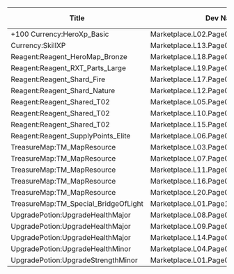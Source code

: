 | Title | Dev Name | Quantity | Currency | Currency Sub Type | Price |
| ----- | -------- | -------- | -------- | ----------------- | ----- |
| +100 Currency:HeroXp_Basic | Marketplace.L02.Page01.XP.01 | 100000 | GameItem | Currency:Gold | 200 |
| Currency:SkillXP | Marketplace.L13.Page01.MapsMisc.03 | 2 | GameItem | Currency:Gold | 10000 |
| Reagent:Reagent_HeroMap_Bronze | Marketplace.L18.Page01.Hero.01 | 1 | GameItem | Currency:Gold | 300000 |
| Reagent:Reagent_RXT_Parts_Large | Marketplace.L19.Page01.Misc.05 | 1 | GameItem | Currency:Gold | 10000000 |
| Reagent:Reagent_Shard_Fire | Marketplace.L17.Page01.Shard.02 | 1 | MtxCurrency |  | 200 |
| Reagent:Reagent_Shard_Nature | Marketplace.L12.Page01.Reagent.09 | 2 | MtxCurrency |  | 200 |
| Reagent:Reagent_Shared_T02 | Marketplace.L05.Page01.PowerSource.01 | 10 | GameItem | Currency:Gold | 2500 |
| Reagent:Reagent_Shared_T02 | Marketplace.L10.Page01.PowerSource.04 | 15 | GameItem | Currency:Gold | 2500 |
| Reagent:Reagent_Shared_T02 | Marketplace.L15.Page01.PowerSource.07 | 20 | GameItem | Currency:Gold | 2500 |
| Reagent:Reagent_SupplyPoints_Elite | Marketplace.L06.Page01.Token.07 | 2 | GameItem | Currency:Gold | 100000 |
| TreasureMap:TM_MapResource | Marketplace.L03.Page01.MapFragments.01 | 3 | GameItem | Currency:Gold | 20000 |
| TreasureMap:TM_MapResource | Marketplace.L07.Page01.MapFragments.05 | 7 | MtxCurrency |  | 10 |
| TreasureMap:TM_MapResource | Marketplace.L11.Page01.TreasureMap.01 | 7 | GameItem | Currency:Gold | 20000 |
| TreasureMap:TM_MapResource | Marketplace.L16.Page01.TreasureMap.04 | 10 | GameItem | Currency:Gold | 20000 |
| TreasureMap:TM_MapResource | Marketplace.L20.Page01.Free.57 | 3 | GameItem | Currency:Gold | 0 |
| TreasureMap:TM_Special_BridgeOfLight | Marketplace.L01.Page1.VIP5.FreeBonus.06 | 1 | GameItem | Currency:Gold | 0 |
| UpgradePotion:UpgradeHealthMajor | Marketplace.L08.Page01.Free.22 | 3 | GameItem | Currency:Gold | 0 |
| UpgradePotion:UpgradeHealthMajor | Marketplace.L09.Page01.MajorElixir.02 | 8 | GameItem | Currency:Gold | 50000 |
| UpgradePotion:UpgradeHealthMajor | Marketplace.L14.Page01.ElixirAll.01 | 3 | GameItem | Currency:Gold | 50000 |
| UpgradePotion:UpgradeHealthMinor | Marketplace.L04.Page01.MinorElixir.01 | 4 | GameItem | Currency:Gold | 4000 |
| UpgradePotion:UpgradeStrengthMinor | Marketplace.L01.Page01.Free.04 | 10 | GameItem | Currency:Gold | 0 |
